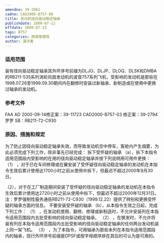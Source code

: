 ```yaml
---
amendno: 39-2961
cadno: CAD2000-B757-08
title: 发动机径向驱动稳定轴承
publishdate: 2000-07-12
effdate: 2000-07-15
tags: B757
categories: 西南管理局
author: 蒲洪勇
---
```


### 适用范围 
装有径向驱动稳定轴承其外环序号前缀为DLJO、DLJP、DLOQ、DLSK和DMBA的RB211-535系列涡轮风扇发动机的波音757系列飞机，受影响的发动机是那些在1998.07.26至1999.09.30期间内在翻修时安装过新轴承、新制造或在使用中更换过轴承的发动机。

### 参考文件
FAA AD 2000-09-14修正案：39-11723 
CAD2000-B757-03  修正案：39-2794
罗罗 SB：RB211-72-C930 

### 原因、措施和规定 
为了防止因径向驱动稳定轴承失效，而导致发动机空中停车，客舱内产生烟雾，为此必须完成下列工作，除非事先已经完成： 拆下受怀疑的轴承 
（a），拆下本指令适用范围段内受影响的在用的径向驱动稳定轴承并按下列说明用可用件更换： 
（1）
，对于已在车间修理或在翼安装了受怀疑径向驱动稳定轴承的发动机在本指令生效后累计使用达1700小时之前从使用中拆下，但最迟不超过2000年9月30日。 

  
（2），对于在工厂制造期间安装了受怀疑的径向驱动稳定轴承的发动机在本指令生效后累计使用达2720小时之前从使用中拆下，但最迟不超过2000年12月31日。 
注：罗罗强制性服务通告RB211-72-C930（1999.12.22）提供了辨别和更换受怀疑的轴承方面的信息。 不要安装受怀疑的轴承 
（b），从本指令生效之日起，完成下列工作： 
（1）
，在发动机使用、翻修、修理或新制造时，不允许安装列在本指令适用范围段内五批受影响的径向驱动稳定轴承。 
（2）
，在换发时，不允许将装有列在本指令适用范围段内五批受影响的径向驱动稳定轴承的任何两台发动机装上同一架飞机。 
（3）
，为了本指令，可用轴承为那些未列在本指令适用范围段内的轴承，现行外环序号前缀是DPSF或按字母顺序排在其后的可认为是可用的。

